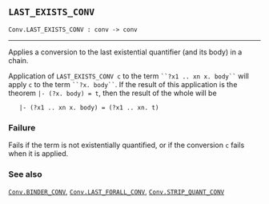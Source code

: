 ## `LAST_EXISTS_CONV`

``` hol4
Conv.LAST_EXISTS_CONV : conv -> conv
```

------------------------------------------------------------------------

Applies a conversion to the last existential quantifier (and its body)
in a chain.

Application of `LAST_EXISTS_CONV c` to the term
``` ``?x1 .. xn x. body`` ``` will apply `c` to the term
``` ``?x. body`` ```. If the result of this application is the theorem
`|- (?x. body) = t`, then the result of the whole will be

``` hol4
   |- (?x1 .. xn x. body) = (?x1 .. xn. t)
```

### Failure

Fails if the term is not existentially quantified, or if the conversion
`c` fails when it is applied.

### See also

[`Conv.BINDER_CONV`](#Conv.BINDER_CONV),
[`Conv.LAST_FORALL_CONV`](#Conv.LAST_FORALL_CONV),
[`Conv.STRIP_QUANT_CONV`](#Conv.STRIP_QUANT_CONV)
